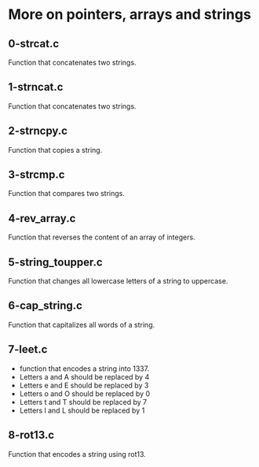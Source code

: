 # More on pointers, arrays and strings
## 0-strcat.c
Function that concatenates two strings.
## 1-strncat.c
Function that concatenates two strings.
## 2-strncpy.c
Function that copies a string.
## 3-strcmp.c
Function that compares two strings.
## 4-rev_array.c
Function that reverses the content of an array of integers.
## 5-string_toupper.c
Function that changes all lowercase letters of a string to uppercase.
## 6-cap_string.c
Function that capitalizes all words of a string.
## 7-leet.c
* function that encodes a string into 1337.
* Letters a and A should be replaced by 4
* Letters e and E should be replaced by 3
* Letters o and O should be replaced by 0
* Letters t and T should be replaced by 7
* Letters l and L should be replaced by 1
## 8-rot13.c
Function that encodes a string using rot13.
